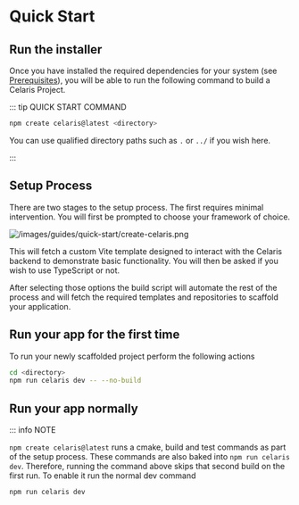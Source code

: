 # Quick Start

## Run the installer

Once you have installed the required dependencies for your system (see [Prerequisites](https://celaris.cc/guides/getting-started/prerequisites)), you will be able to run the following command to build a Celaris Project. 

::: tip QUICK START COMMAND
```bash
npm create celaris@latest <directory>
```

You can use qualified directory paths such as `.` or `../` if you wish here. 

:::

## Setup Process
 
There are two stages to the setup process. The first requires minimal intervention. You will first be prompted to choose your framework of choice. 

![/images/guides/quick-start/create-celaris.png](/images/guides/quick-start/create-celaris.png)

This will fetch a custom Vite template designed to interact with the Celaris backend to demonstrate basic functionality. You will then be asked if you wish to use TypeScript or not.

After selecting those options the build script will automate the rest of the process and will fetch the required templates and repositories to scaffold your application.

## Run your app for the first time

To run your newly scaffolded project perform the following actions

```bash
cd <directory>
npm run celaris dev -- --no-build
```

## Run your app normally 

::: info NOTE

`npm create celaris@latest` runs a cmake, build and test commands as part of the setup process. These commands are also baked into `npm run celaris dev`. Therefore, running the command above skips that second build on the first run. To enable it run the normal dev command

```bash
npm run celaris dev
```

